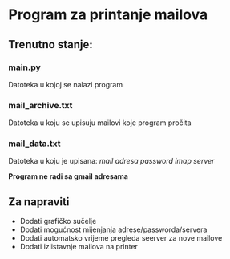 # Program za printanje mailova
## Trenutno stanje:
### main.py
Datoteka u kojoj se nalazi program

### mail_archive.txt
Datoteka u koju se upisuju mailovi koje program pročita

### mail_data.txt
Datoteka u koju je upisana:
<i>mail adresa
password
imap server</i>

<b>Program ne radi sa gmail adresama</b>

## Za napraviti
<ul>
<li> Dodati grafičko sučelje </li>
<li> Dodati mogućnost mijenjanja adrese/passworda/servera</li>
<li> Dodati automatsko vrijeme pregleda seerver za nove mailove</>
<li> Dodati izlistavnje mailova na printer</li>
</ul>
